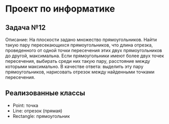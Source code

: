 # Проект по информатике

## Задача №12
Описание:
На плоскости задано множество прямоугольников. Найти такую пару
пересекающихся прямоугольников, что длина отрезка, проведенного от одной точки
пересечения этих двух прямоугольников до другой, максимальна. Если
прямоугольники имеют более двух точек пересечения, выбирать среди них такую
пару, расстояние между которыми максимально.
В качестве ответа:
выделить эту пару прямоугольников,
нарисовать отрезок между найденными точками пересечения.

## Реализованные классы
- Point: точка
- Line: отрезок (прямая)
- Rectangle: прямоугольник
